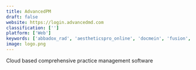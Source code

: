 ```yaml
---
title: AdvancedPM
draft: false 
website: https://login.advancedmd.com
classification: ['']
platform: ['Web']
keywords: ['abbadox_rad', 'aestheticspro_online', 'docmein', 'fusion', 'hipaa_software', 'intergy_ehr', 'kareo', 'mwtherapy', 'medbillit', 'medicsdocassistant', 'my_clients_plus', 'practice_fusion', 'simplepractice', 'theranest', 'therapynotes', 'athenaclinicals', 'drchrono', 'eclinicalworks', 'expedium_medical_billing']
image: logo.png
---
```

Cloud based comprehensive practice management software